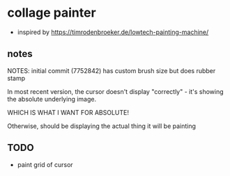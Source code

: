 # collage painter

- inspired by https://timrodenbroeker.de/lowtech-painting-machine/


## notes

NOTES: initial commit (7752842) has custom brush size but does rubber stamp

In most recent version, the cursor doesn't display "correctly" - it's showing the absolute underlying image.

WHICH IS WHAT I WANT FOR ABSOLUTE!

Otherwise, should be displaying the actual thing it will be painting

## TODO

 - paint grid of cursor